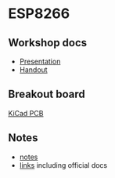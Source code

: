 # ESP8266

## Workshop docs

* [Presentation](http://ven.nz/oshcamp-esp)
* [Handout](workshop/handout.md)

## Breakout board

[KiCad PCB](https://github.com/mattvenn/kicad/tree/master/esp8266-12-breakout-smt)

## Notes

* [notes](notes.md)
* [links](links.md) including official docs


